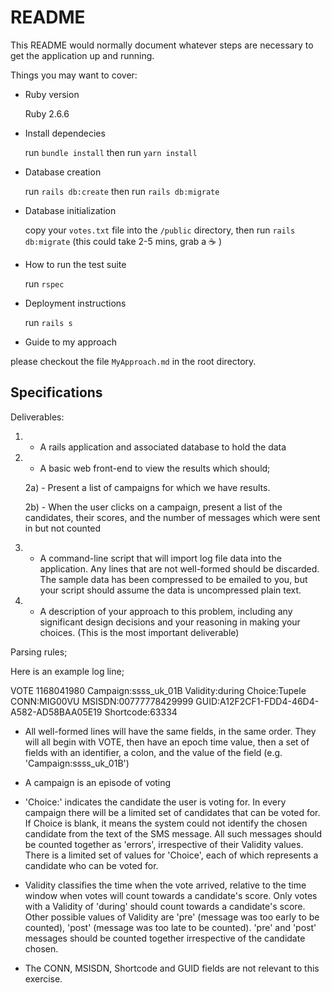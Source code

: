 # README

This README would normally document whatever steps are necessary to get the
application up and running.

Things you may want to cover:

* Ruby version

  Ruby 2.6.6

* Install dependecies

  run `bundle install` 
  then
  run `yarn install`

* Database creation

  run `rails db:create` 
  then
  run `rails db:migrate`

* Database initialization

  copy your `votes.txt` file into the `/public` directory, then run 
  `rails db:migrate` (this could take 2-5 mins, grab a :coffee: )

* How to run the test suite

  run `rspec`


* Deployment instructions

  run `rails s`

* Guide to my approach

please checkout the file `MyApproach.md` in the root directory.

## Specifications

Deliverables:

 1) - A rails application and associated database to hold the data

 2) - A basic web front-end to view the results which should;

    2a) - Present a list of campaigns for which we have results.

    2b) - When the user clicks on a campaign, present a list of the candidates, their scores, and the number of messages which were sent in but not counted

 3) - A command-line script that will import log file data into the application. Any lines that are not well-formed should be discarded. The sample data has been compressed to be emailed to you, but your script should assume the data is uncompressed plain text.

 4) - A description of your approach to this problem, including any significant design decisions and your reasoning in making your choices. (This is the most important deliverable)


Parsing rules;

Here is an example log line;

VOTE 1168041980 Campaign:ssss_uk_01B Validity:during Choice:Tupele CONN:MIG00VU MSISDN:00777778429999 GUID:A12F2CF1-FDD4-46D4-A582-AD58BAA05E19 Shortcode:63334

- All well-formed lines will have the same fields, in the same order. They will all begin with VOTE, then have an epoch time value, then a set of fields with an identifier, a colon, and the value of the field (e.g. 'Campaign:ssss_uk_01B')

- A campaign is an episode of voting

- 'Choice:' indicates the candidate the user is voting for. In every campaign there will be a limited set of candidates that can be voted for. If Choice is blank, it means the system could not identify the chosen candidate from the text of the SMS message. All such messages should be counted together as 'errors', irrespective of their Validity values. There is a limited set of values for 'Choice', each of which represents a candidate who can be voted for.

- Validity classifies the time when the vote arrived, relative to the time window when votes will count towards a candidate's score.  Only votes with a Validity of 'during' should count towards a candidate's score. Other possible values of Validity are 'pre' (message was too early to be counted), 'post' (message was too late to be counted). 'pre' and 'post' messages should be counted together irrespective of the candidate chosen.

- The CONN, MSISDN, Shortcode and GUID fields are not relevant to this exercise.


